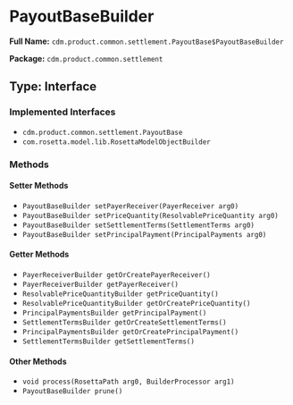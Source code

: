 # PayoutBaseBuilder

**Full Name:** `cdm.product.common.settlement.PayoutBase$PayoutBaseBuilder`

**Package:** `cdm.product.common.settlement`

## Type: Interface

### Implemented Interfaces

- `cdm.product.common.settlement.PayoutBase`
- `com.rosetta.model.lib.RosettaModelObjectBuilder`

### Methods

#### Setter Methods

- `PayoutBaseBuilder setPayerReceiver(PayerReceiver arg0)`
- `PayoutBaseBuilder setPriceQuantity(ResolvablePriceQuantity arg0)`
- `PayoutBaseBuilder setSettlementTerms(SettlementTerms arg0)`
- `PayoutBaseBuilder setPrincipalPayment(PrincipalPayments arg0)`

#### Getter Methods

- `PayerReceiverBuilder getOrCreatePayerReceiver()`
- `PayerReceiverBuilder getPayerReceiver()`
- `ResolvablePriceQuantityBuilder getPriceQuantity()`
- `ResolvablePriceQuantityBuilder getOrCreatePriceQuantity()`
- `PrincipalPaymentsBuilder getPrincipalPayment()`
- `SettlementTermsBuilder getOrCreateSettlementTerms()`
- `PrincipalPaymentsBuilder getOrCreatePrincipalPayment()`
- `SettlementTermsBuilder getSettlementTerms()`

#### Other Methods

- `void process(RosettaPath arg0, BuilderProcessor arg1)`
- `PayoutBaseBuilder prune()`


